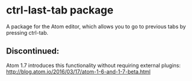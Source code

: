 # ctrl-last-tab package

A package for the Atom editor, which allows you to go to previous tabs by pressing ctrl-tab.

## Discontinued:
Atom 1.7 introduces this functionality without requiring external plugins:
http://blog.atom.io/2016/03/17/atom-1-6-and-1-7-beta.html
